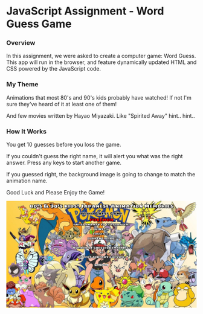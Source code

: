 # JavaScript Assignment - Word Guess Game

### Overview

In this assignment, we were asked to create a computer game: Word Guess. This app will run in the browser, and feature dynamically updated HTML and CSS powered by the JavaScript code.

### My Theme

Animations that most 80's and 90's kids probably have watched! If not I'm sure they've heard of it at least one of them!

And few movies written by Hayao Miyazaki. Like "Spirited Away" hint.. hint..

### How It Works

You get 10 guesses before you loss the game. 

If you couldn't guess the right name, it will alert you what was the right answer. Press any keys to start another game. 

If you guessed right, the background image is going to change to match the animation name.

Good Luck and Please Enjoy the Game!

![Game Page](/assets/images/WordGuessGame_clear.JPG)